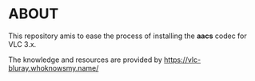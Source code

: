 # ABOUT

This repository amis to ease the process of installing the **aacs** codec for VLC 3.x.

The knowledge and resources are provided by https://vlc-bluray.whoknowsmy.name/